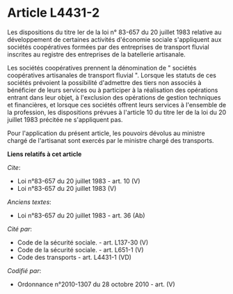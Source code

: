 # Article L4431-2

Les dispositions du titre Ier de la loi n° 83-657 du 20 juillet 1983 relative au développement de certaines activités
d'économie sociale s'appliquent aux sociétés coopératives formées par des entreprises de transport fluvial inscrites au
registre des entreprises de la batellerie artisanale. 

Les sociétés coopératives prennent la dénomination de " sociétés coopératives artisanales de transport fluvial ". Lorsque les
statuts de ces sociétés prévoient la possibilité d'admettre des tiers non associés à bénéficier de leurs services ou à
participer à la réalisation des opérations entrant dans leur objet, à l'exclusion des opérations de gestion techniques et
financières, et lorsque ces sociétés offrent leurs services à l'ensemble de la profession, les dispositions prévues à
l'article 10 du titre Ier de la loi du 20 juillet 1983 précitée ne s'appliquent pas. 

Pour l'application du présent article, les pouvoirs dévolus au ministre chargé de l'artisanat sont exercés par le ministre
chargé des transports.

**Liens relatifs à cet article**

_Cite_:

  - Loi n°83-657 du 20 juillet 1983 - art. 10 (V)
  - Loi n°83-657 du 20 juillet 1983 (V)

_Anciens textes_:

  - Loi n°83-657 du 20 juillet 1983 - art. 36 (Ab)

_Cité par_:

  - Code de la sécurité sociale. - art. L137-30 (V)
  - Code de la sécurité sociale. - art. L651-1 (V)
  - Code des transports - art. L4431-1 (VD)

_Codifié par_:

  - Ordonnance n°2010-1307 du 28 octobre 2010 - art. (V)
